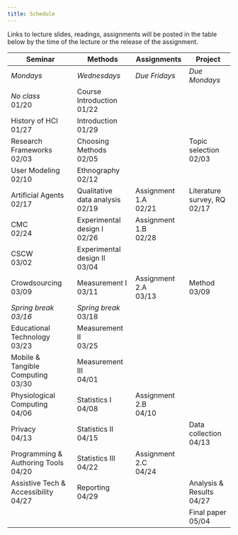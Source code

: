 ```yaml
---
title: Schedule
---
```


Links to lecture slides, readings, assignments will be posted in the table below by the time of the lecture or the release of the assignment.

| **Seminar**                                | **Methods**                           | **Assignments**            | **Project**                       |
| ------------------------------------------ | ------------------------------------- | -------------------------- | --------------------------------- |
| *Mondays*                                  | *Wednesdays*                          | *Due Fridays*              | *Due Mondays*                     |
| *No class* <br />01/20                     | Course Introduction <br />01/22       |                            |                                   |
| History of HCI <br />01/27                 | Introduction <br />01/29              |                            |                                   |
| Research Frameworks <br />02/03            | Choosing Methods <br />02/05          |                            | Topic selection <br />02/03       |
| User Modeling <br />02/10                  | Ethnography <br />02/12               |                            |                                   |
| Artificial Agents <br />02/17              | Qualitative data analysis <br />02/19 | Assignment 1.A <br />02/21 | Literature survey, RQ <br />02/17 |
| CMC <br />02/24                            | Experimental design I <br />02/26     | Assignment 1.B <br />02/28 |                                   |
| CSCW <br />03/02                           | Experimental design II <br />03/04    |                            |                                   |
| Crowdsourcing <br />03/09                  | Measurement I <br />03/11             | Assignment 2.A <br />03/13 | Method <br />03/09                |
| *Spring break <br />03/16*                 | *Spring break* <br />03/18            |                            |                                   |
| Educational Technology <br />03/23         | Measurement II <br />03/25            |                            |                                   |
| Mobile & Tangible Computing <br />03/30    | Measurement III <br />04/01           |                            |                                   |
| Physiological Computing <br />04/06        | Statistics I <br />04/08              | Assignment 2.B <br />04/10 |                                   |
| Privacy <br />04/13                        | Statistics II <br />04/15             |                            | Data collection <br />04/13       |
| Programming & Authoring Tools <br />04/20  | Statistics III <br />04/22            | Assignment 2.C <br />04/24 |                                   |
| Assistive Tech & Accessibility <br />04/27 | Reporting <br />04/29                 |                            | Analysis & Results <br />04/27    |
|                                            |                                       |                            | Final paper <br />05/04           |